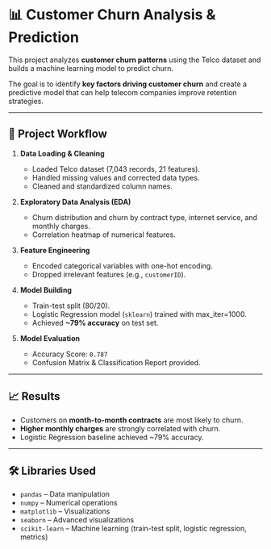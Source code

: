 # 📊 Customer Churn Analysis & Prediction  

This project analyzes **customer churn patterns** using the Telco dataset and builds a machine learning model to predict churn.  

The goal is to identify **key factors driving customer churn** and create a predictive model that can help telecom companies improve retention strategies.  

---

## 🚀 Project Workflow  

1. **Data Loading & Cleaning**  
   - Loaded Telco dataset (7,043 records, 21 features).  
   - Handled missing values and corrected data types.  
   - Cleaned and standardized column names.  

2. **Exploratory Data Analysis (EDA)**  
   - Churn distribution and churn by contract type, internet service, and monthly charges.  
   - Correlation heatmap of numerical features.  

3. **Feature Engineering**  
   - Encoded categorical variables with one-hot encoding.  
   - Dropped irrelevant features (e.g., `customerID`).  

4. **Model Building**  
   - Train-test split (80/20).  
   - Logistic Regression model (`sklearn`) trained with max_iter=1000.  
   - Achieved **~79% accuracy** on test set.  

5. **Model Evaluation**  
   - Accuracy Score: `0.787`  
   - Confusion Matrix & Classification Report provided.  

---

## 📈 Results  

- Customers on **month-to-month contracts** are most likely to churn.  
- **Higher monthly charges** are strongly correlated with churn.  
- Logistic Regression baseline achieved ~79% accuracy.  

---

## 🛠️ Libraries Used  

- `pandas` – Data manipulation  
- `numpy` – Numerical operations  
- `matplotlib` – Visualizations  
- `seaborn` – Advanced visualizations  
- `scikit-learn` – Machine learning (train-test split, logistic regression, metrics)  



